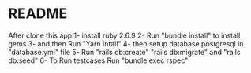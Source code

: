 # README
After clone this app
1- install ruby 2.6.9
2- Run "bundle install" to install gems 
3- and then Run "Yarn intall"
4- then setup database postgresql in "database.yml" file
5- Run "rails db:create"  "rails db:migrate" and "rails db:seed"
6- To Run testcases Run "bundle exec rspec"
